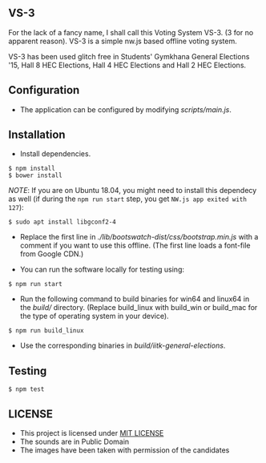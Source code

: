 VS-3
-----

For the lack of a fancy name, I shall call this Voting System VS-3. (3 for no apparent reason).
VS-3 is a simple nw.js based offline voting system.

VS-3 has been used glitch free in Students' Gymkhana General Elections '15, Hall 8 HEC Elections,
Hall 4 HEC Elections and Hall 2 HEC Elections.

Configuration
-------------

- The application can be configured by modifying *scripts/main.js*.

Installation
------------

- Install dependencies.

```shell
$ npm install
$ bower install
```

*NOTE*: If you are on Ubuntu 18.04, you might need to install this
dependecy as well (if during the `npm run start` step, you get
`NW.js app exited with 127`):

```
$ sudo apt install libgconf2-4
```

- Replace the first line in *./lib/bootswatch-dist/css/bootstrap.min.js* with a comment if you want to use this offline.
  (The first line loads a font-file from Google CDN.)

- You can run the software locally for testing using:

```shell
$ npm run start
```

- Run the following command to build binaries for win64 and linux64 in the *build/* directory. (Replace build_linux with build_win or build_mac for the type of operating system in your device).

```shell
$ npm run build_linux
```

- Use the corresponding binaries in *build/iitk-general-elections*.

Testing
-------

```shell
$ npm test
```

LICENSE
-------

- This project is licensed under [MIT LICENSE](./LICENSE)
- The sounds are in Public Domain
- The images have been taken with permission of the candidates
